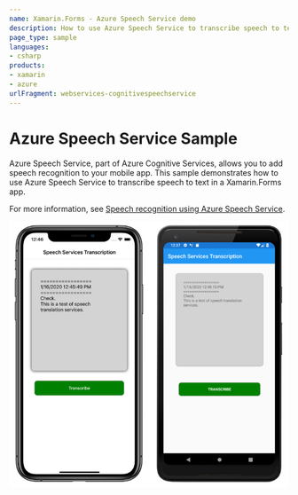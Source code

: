 ```yaml
---
name: Xamarin.Forms - Azure Speech Service demo
description: How to use Azure Speech Service to transcribe speech to text in a Xamarin.Forms app.
page_type: sample
languages:
- csharp
products:
- xamarin
- azure
urlFragment: webservices-cognitivespeechservice
---
```


# Azure Speech Service Sample

Azure Speech Service, part of Azure Cognitive Services, allows you to add speech recognition to your mobile app. This sample demonstrates how to use Azure Speech Service to transcribe speech to text in a Xamarin.Forms app.

For more information, see [Speech recognition using Azure Speech Service](https://docs.microsoft.com/xamarin/xamarin-forms/data-cloud/azure-cognitive-services/speech-recognition).

![Screenshot of Speech Service sample app on iOS and Android](Screenshots/speech-recognition.png)
